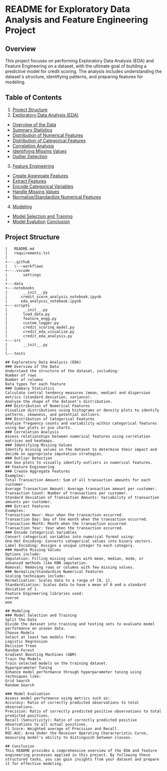 # README for Exploratory Data Analysis and Feature Engineering Project
## Overview
This project focuses on performing Exploratory Data Analysis (EDA) and Feature Engineering on a dataset, with the ultimate goal of building a predictive model for credit scoring. The analysis includes understanding the dataset's structure, identifying patterns, and preparing features for modeling.
## Table of Contents
1. [Project Structure](#Project-Structure)
2. [Exploratory Data Analysis (EDA)](#Exploratory-Data-Analysis-EDA)
+ [Overview of the Data](#Overview-of-the-Data)
+ [Summary Statistics](#Summary-Statistics)
+ [Distribution of Numerical Features](#Distribution-of-Numerical-Features)
+ [Distribution of Categorical Features](#Distribution-of-Categorical-Features)
+ [Correlation Analysis](#Correlation-Analysis)
+ [Identifying Missing Values](#Identifying-Missing-Values)
+ [Outlier Detection](#Outlier-Detection)
3. [Feature Engineering](#Feature-Engineering)
+ [Create Aggregate Features](#Create-Aggregate-Features)
+ [Extract Features](#Extract-Features)
+ [Encode Categorical Variables](#Encode-Categorical-Variables)
+ [Handle Missing Values](Handle-Missing-Values)
+ [Normalize/Standardize Numerical Features](#Normalize/Standardize-Numerical-Features)
4. [Modeling](#Modeling)
+ [Model Selection and Training](#Model-Selection-and-Training)
+ [Model Evalution](#Model-Evalution)
[Conclusion](#Conclusion)
## Project Structure
```|   .gitignore
|   README.md
|   requirements.txt
|   
+---.github
|   \---workflows
+---.vscode
|       settings
|       
+---data
+---notebooks
|       __init__.py
|      credit_score_analysis_notebook.ipynb
|      eda_analysis_notebook.ipynb  
+---scripts
|       __init__.py
|       load_data.py
|       feature_engg.py
|       custom_logger.py
|       credit_scoring_model.py
|       credit_eda_visualize.py
|       credit_eda_analysis.py
+---src
|       __init__.py
|       
\---tests

## Exploratory Data Analysis (EDA)
### Overview of the Data
Understand the structure of the dataset, including:
Number of rows
Number of columns
Data types for each feature
### Summary Statistics
Calculate central tendency measures (mean, median) and dispersion metrics (standard deviation, variance).
Analyze the shape of the dataset’s distribution.
### Distribution of Numerical Features
Visualize distributions using histograms or density plots to identify patterns, skewness, and potential outliers.
### Distribution of Categorical Features
Analyze frequency counts and variability within categorical features using bar plots or pie charts.
### Correlation Analysis
Assess relationships between numerical features using correlation matrices and heatmaps.
### Identifying Missing Values
Identify missing values in the dataset to determine their impact and decide on appropriate imputation strategies.
### Outlier Detection
Use box plots to visually identify outliers in numerical features.
## Feature Engineering
### Create Aggregate Features
Examples:
Total Transaction Amount: Sum of all transaction amounts for each customer.
Average Transaction Amount: Average transaction amount per customer.
Transaction Count: Number of transactions per customer.
Standard Deviation of Transaction Amounts: Variability of transaction amounts per customer.
### Extract Features
Examples:
Transaction Hour: Hour when the transaction occurred.
Transaction Day: Day of the month when the transaction occurred.
Transaction Month: Month when the transaction occurred.
Transaction Year: Year when the transaction occurred.
### Encode Categorical Variables
Convert categorical variables into numerical format using:
One-Hot Encoding: Converts categorical values into binary vectors.
Label Encoding: Assigns a unique integer to each category.
### Handle Missing Values
Options include:
Imputation: Filling missing values with mean, median, mode, or advanced methods like KNN imputation.
Removal: Removing rows or columns with few missing values.
### Normalize/Standardize Numerical Features
Scaling techniques include:
Normalization: Scales data to a range of [0, 1].
Standardization: Scales data to have a mean of 0 and a standard deviation of 1.
Feature Engineering libraries used:
xverse
woe

## Modeling
### Model Selection and Training
Split the Data
Divide the dataset into training and testing sets to evaluate model performance on unseen data.
Choose Models
Select at least two models from:
Logistic Regression
Decision Trees
Random Forest
Gradient Boosting Machines (GBM)
Train the Models
Train selected models on the training dataset.
Hyperparameter Tuning
Enhance model performance through hyperparameter tuning using techniques like:
Grid Search
Random Search

### Model Evaluation
Assess model performance using metrics such as:
Accuracy: Ratio of correctly predicted observations to total observations.
Precision: Ratio of correctly predicted positive observations to total predicted positives.
Recall (Sensitivity): Ratio of correctly predicted positive observations to all actual positives.
F1 Score: Weighted average of Precision and Recall.
ROC-AUC: Area Under the Receiver Operating Characteristic Curve, measuring model's ability to distinguish between classes.

## Conclusion
This README provides a comprehensive overview of the EDA and feature engineering processes applied in this project. By following these structured tasks, you can gain insights from your dataset and prepare it for effective modeling.
